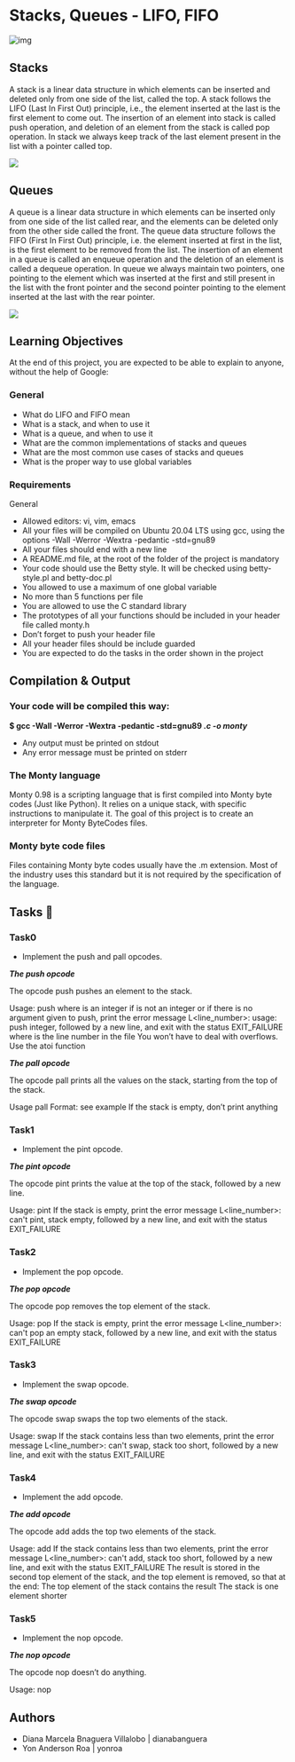 # Stacks, Queues - LIFO, FIFO

![img](https://lh3.googleusercontent.com/PZ4FM_ju7l-WXsTrXzDYbGzEhUKBO80q5PWqUWNUE-MPEdAVwM92w3xlvwISbGkNm1ZhK7K-BkBpNbL35YdJWoK6hPRn00bAZuS1gGZAyoHAJNUuoYTmrQ0usE5hnmtBhuDODJkIDhbc_WS_Sck9XmXrxxbWzdPOByPtMsX9SQsFsnB4ReemhTqW5dJT1cK8hRVAkU-Tfso6uofGPOQCySh5hIQMcciGXGjj1t__QLg9QydNnOSNOjU09AnPhkMrRgYXqIHrSjexeebmTe9GtzpZ_pgdh1MhlHRck6ss2HsxJmN3QNwrBjp78p9_cyp8eMfJGlGL8O-IyNylBAc5DWqFECZosT3v5gsgcu0ONNWZiO2g5tzouazOxlNmGgFpysLO6biHfszTcpn3OyUD710Qi2OPG9-9y0t0TB7julwzBn4zjtLdsqow0PW7EAudnjz6JMRkpDbDhYoAlsDFkXFKUBv78WhBRCBYEtNKeagLaIqJ7XNV6VC8wQspni_5LjQQUT5Ca6YukjMqccd_pOGpDaCODNp2hpNdXs_SqTtPBX_4PwPDNTHjkexRA3P81ngGAKd-GxRnvknx-Pm1Ly0pyYsQe80WsIoe-_DnPR66dQZv3avMf53U9OU381I9YIe8y8k5d2w040pvVO0QRIKM0xe0cR2R-CHuAwTcpk_1spuidjkAx3PIkJe8kEHTLO621MiRsNkvqPpk-7_MyvTHQ3aVmPV_VW2syUDqHIdYHx3plMLKhx_Awd5_=w681-h482-no?authuser=0>)

## Stacks
A stack is a linear data structure in which elements can be inserted and deleted only from one
side of the list, called the top. A stack follows the LIFO (Last In First Out) principle, i.e., the element
inserted at the last is the first element to come out. The insertion of an element into stack is
called push operation, and deletion of an element from the stack is called pop operation. In stack we
always keep track of the last element present in the list with a pointer called top.

![](https://lh3.googleusercontent.com/YU6XhqW2kYZLBt8z2TfCF6r_fXuy5fk0ojd0K_tPp2KWexE2O967munGQBp2_zcqnfxzeNwsrUg1bbg-An4Kmqb6WdX3VqUr8Qr7mvBljswbziRVqHZ_fv__4VKvzf6IWNyVRrORRwcD3tnNdJpZVT02dY7Ls8hu2efh64GuKqSE9z_jVyd_UAjvw4NDkiuPAfGpvLAz75J-ll_8hUDG7o_fbblFIEYHwN5GELB1il7Jvo93pW_oTGtcpC8XafsyKGA0Ga5hj7GyUG0KaLynpSgmmzctNfqxtcRZWiHgpiL6R4BHeY6WkA9QpQN3blX9dknUrCrXwWiYi1ADrprUG3dsiBiglUl14czYEgh6k5y2e1LCnK_1hdaEyJrdazWmpn5FwKZnY78VKi59Mh-5kn8VxrW2P4ZX673RIK7QA8P1mBrWZrnaf2jsaiFJ2UZxWT5IB-gAzHMk8NAZOOSqTygsZoA8SCc-oIVKvXWHwWA4ssBchbIJBYG3MoamI2tC-rvIDg0jX6bvxFbDp7p8uvrPaCy0khowRfq9sjLeyMWVWGMEARqDi3HUqL1v966orvq8TDIGYD4rlXhbU6QIjjUXnyd-KRUbjklrKyd81e287pf3NBYoDRF8w_CXihQBCjwMrkCFHKId065dDQIW23Ix8KAwReY1OjpWAIfuaWa7-wv_Wv2WIQJFRya7WgAPt_ZoSTnflqEk_ISCnDUnEabe2GNdtDKYO0uh31Fb7ViPicgBjkvdibPHE8D3=w700-h400-no?authuser=0)

## Queues
A queue is a linear data structure in which elements can be inserted only from one side of the
list called rear, and the elements can be deleted only from the other side called the front. The queue data
structure follows the FIFO (First In First Out) principle, i.e. the element inserted at first in the list, is the
first element to be removed from the list. The insertion of an element in a queue is called
an enqueue operation and the deletion of an element is called a dequeue operation. In queue we always
maintain two pointers, one pointing to the element which was inserted at the first and still present in the
list with the front pointer and the second pointer pointing to the element inserted at the last with
the rear pointer.

![](https://lh3.googleusercontent.com/5t42Epmge8aPkFpgvByqVkXTIoGYhDyPhUPRAMoQDyieFEUpET5h809EZub03BVbK7nLwIX8T5xE8vHEpAP4MFhdHsc3O-lbTcBUmom4C_1o4CcXwSYxAqWQIkXpSLbg23bopBwGEgOTVoFwa8mhL7YCPhnlQHs-vBcvDl_8P8rjD1yTgXHksdf6mViw141BxopeVkX2yhhreReziUj7Jot9clrzvfgT5z1z5CU3fSraEaJGWUpgG7cy-YDiYUzgXwSVeUZdUmu3w6GIzbjLHWH2GxWOxOfFRq-H5Qr__vGz25s-6_KYoEVczEacYSYkqhT463tfaTbUcjcOA_ejhkiUKpHAmMbXLMDjMLhCVFeZss6xTuCD6VpIyuzYe_pg2s5GVprDxMc40ANpbFmEUuTtWOv44F4J53eOewGnSs6ctt-q-mtmB3ezLNzxWQlhGINq2k8oS0RTJDyIJ_q8bc4vncdd4xKLEPMlz0DTzPdRXeDOfSV4-QCfXZLZRPvr_r9ToZaeIanKnb7yazlRlPh_bJoVI1SOjy6fNN1NSrOHJHASwBN6RerrzQn1dMPLegKyied52eCnSf-5tsIzOcle3ffLCIUaVAFRPgQJFTfJAqxnxNlWRe_L7Tf13nOIiqfbw1WY2p-TOuCyYRQvajvSu0wpVSKt-ShkAXJbbDgShjoG_JM3CDojpd0Co6sG2Toooxp-lZx3I_AMeEZMpI1jV-KMKUBnT_FXlHVgBF1Ic9UFPDtgaC0Rwo9Y=w700-h400-no?authuser=0)

## Learning Objectives
At the end of this project, you are expected to be able to explain to anyone, without the help of Google:

### General
- What do LIFO and FIFO mean
- What is a stack, and when to use it
- What is a queue, and when to use it
- What are the common implementations of stacks and queues
- What are the most common use cases of stacks and queues
- What is the proper way to use global variables

### Requirements
General
- Allowed editors: vi, vim, emacs
- All your files will be compiled on Ubuntu 20.04 LTS using gcc, using the options -Wall -Werror -Wextra -pedantic -std=gnu89
- All your files should end with a new line
- A README.md file, at the root of the folder of the project is mandatory
- Your code should use the Betty style. It will be checked using betty-style.pl and betty-doc.pl
- You allowed to use a maximum of one global variable
- No more than 5 functions per file
- You are allowed to use the C standard library
- The prototypes of all your functions should be included in your header file called monty.h
- Don’t forget to push your header file
- All your header files should be include guarded
- You are expected to do the tasks in the order shown in the project

## Compilation & Output
### Your code will be compiled this way:
**$ gcc -Wall -Werror -Wextra -pedantic -std=gnu89 *.c -o monty***
- Any output must be printed on stdout
- Any error message must be printed on stderr

### The Monty language
Monty 0.98 is a scripting language that is first compiled into Monty byte codes (Just like Python). It relies on a unique stack, with specific instructions to manipulate it. The goal of this project is to create an interpreter for Monty ByteCodes files.

### Monty byte code files

Files containing Monty byte codes usually have the .m extension. Most of the industry uses this standard but it is not required by the specification of the language.

## Tasks 📑
### Task0
- Implement the push and pall opcodes.

***The push opcode***

The opcode push pushes an element to the stack.

Usage: push <int>
where <int> is an integer
if <int> is not an integer or if there is no argument given to push, print the error message L<line_number>: usage: push integer, followed by a new line, and exit with the status EXIT_FAILURE
where is the line number in the file
You won’t have to deal with overflows. Use the atoi function
  
***The pall opcode***

The opcode pall prints all the values on the stack, starting from the top of the stack.

Usage pall
Format: see example
If the stack is empty, don’t print anything

### Task1
- Implement the pint opcode.

***The pint opcode***

The opcode pint prints the value at the top of the stack, followed by a new line.

Usage: pint
If the stack is empty, print the error message L<line_number>: can't pint, stack empty, followed by a new line, and exit with the status EXIT_FAILURE
  
### Task2
- Implement the pop opcode.

***The pop opcode***

The opcode pop removes the top element of the stack.

Usage: pop
If the stack is empty, print the error message L<line_number>: can't pop an empty stack, followed by a new line, and exit with the status EXIT_FAILURE
  
### Task3
- Implement the swap opcode.

***The swap opcode***

The opcode swap swaps the top two elements of the stack.

Usage: swap
If the stack contains less than two elements, print the error message L<line_number>: can't swap, stack too short, followed by a new line, and exit with the status EXIT_FAILURE

### Task4
- Implement the add opcode.

***The add opcode***

The opcode add adds the top two elements of the stack.

Usage: add
If the stack contains less than two elements, print the error message L<line_number>: can't add, stack too short, followed by a new line, and exit with the status EXIT_FAILURE
The result is stored in the second top element of the stack, and the top element is removed, so that at the end:
The top element of the stack contains the result
The stack is one element shorter
  
### Task5
- Implement the nop opcode.

***The nop opcode***

The opcode nop doesn’t do anything.

Usage: nop
  
## Authors
- Diana Marcela Bnaguera Villalobo | dianabanguera
- Yon Anderson Roa | yonroa
